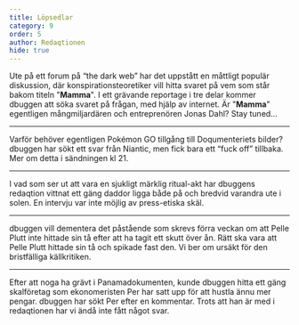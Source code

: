 ```yaml
---
title: Löpsedlar
category: 9
order: 5
author: Redaqtionen
hide: true
---
```


Ute på ett forum på “the dark web” har det uppstått en måttligt populär diskussion, där konspirationsteoretiker vill hitta svaret på vem som står bakom titeln "__Mamma__". I ett grävande reportage i tre delar kommer dbuggen att söka svaret på frågan, med hjälp av internet. Är "__Mamma__" egentligen mångmiljardären och entreprenören Jonas Dahl? Stay tuned…

<hr>

Varför behöver egentligen Pokémon GO tillgång till Doqumenteriets bilder? dbuggen har sökt ett svar från Niantic, men fick bara ett “fuck off” tillbaka. Mer om detta i sändningen kl 21.

<hr>

I vad som ser ut att vara en sjukligt märklig ritual-akt har dbuggens redaqtion vittnat ett gäng daddor ligga både på och bredvid varandra ute i solen. En intervju var inte möjlig av press-etiska skäl.

<hr>

dbuggen vill dementera det påstående som skrevs förra veckan om att Pelle Plutt inte hittade sin tå efter att ha tagit ett skutt över ån. Rätt ska vara att Pelle Plutt hittade sin tå och spikade fast den. Vi ber om ursäkt för den bristfälliga källkritiken.

<hr>

Efter att noga ha grävt i Panamadokumenten, kunde dbuggen hitta ett gäng skalföretag som ekonomeristen Per har satt upp för att hustla ännu mer pengar. dbuggen har sökt Per efter en kommentar. Trots att han är med i redaqtionen har vi ändå inte fått något svar.
